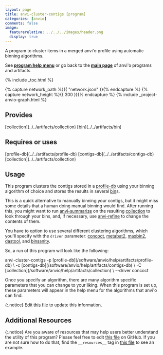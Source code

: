 ```yaml
---
layout: page
title: anvi-cluster-contigs [program]
categories: [anvio]
comments: false
image:
  featurerelative: ../../../images/header.png
  display: true
---
```


A program to cluster items in a merged anvi&#x27;o profile using automatic binning algorithms.

See **[program help menu](../../../vignette#anvi-cluster-contigs)** or go back to the **[main page](../../)** of anvi'o programs and artifacts.


{% include _toc.html %}
<div id="svg" class="subnetwork"></div>
{% capture network_path %}{{ "network.json" }}{% endcapture %}
{% capture network_height %}{{ 300 }}{% endcapture %}
{% include _project-anvio-graph.html %}


## Provides

<p style="text-align: left" markdown="1"><span class="artifact-p">[collection](../../artifacts/collection)</span> <span class="artifact-p">[bin](../../artifacts/bin)</span></p>

## Requires or uses

<p style="text-align: left" markdown="1"><span class="artifact-r">[profile-db](../../artifacts/profile-db)</span> <span class="artifact-r">[contigs-db](../../artifacts/contigs-db)</span> <span class="artifact-r">[collection](../../artifacts/collection)</span></p>

## Usage


This program clusters the contigs stored in a <span class="artifact-n">[profile-db](/software/anvio/help/artifacts/profile-db)</span> using your binning algorithm of choice and stores the results in several <span class="artifact-n">[bin](/software/anvio/help/artifacts/bin)</span>s. 

This is a quick alternative to manually binning your contigs, but it might miss some details that a human doing manual binning would find. After running this, you might want to run <span class="artifact-n">[anvi-summarize](/software/anvio/help/programs/anvi-summarize)</span> on the resulting <span class="artifact-n">[collection](/software/anvio/help/artifacts/collection)</span> to look through your bins, and, if necessary, use <span class="artifact-n">[anvi-refine](/software/anvio/help/programs/anvi-refine)</span> to change the contents of them. 

You have to option to use several different clustering algorithms, which you'll specify with the `driver` parameter: [concoct](https://github.com/BinPro/CONCOCT/blob/develop/doc/source/index.rst), [metabat2](https://www.ncbi.nlm.nih.gov/pmc/articles/PMC6662567/), [maxbin2](https://academic.oup.com/bioinformatics/article/32/4/605/1744462), [dastool](https://github.com/cmks/DAS_Tool), and [binsanity](https://www.ncbi.nlm.nih.gov/pmc/articles/PMC5345454/). 

So, a run of this program will look like the following:

<div class="codeblock" markdown="1">
anvi&#45;cluster&#45;contigs &#45;p <span class="artifact&#45;n">[profile&#45;db](/software/anvio/help/artifacts/profile&#45;db)</span> \
                     &#45;c <span class="artifact&#45;n">[contigs&#45;db](/software/anvio/help/artifacts/contigs&#45;db)</span> \ 
                     &#45;C <span class="artifact&#45;n">[collection](/software/anvio/help/artifacts/collection)</span> \ 
                     &#45;&#45;driver concoct
</div>

Once you specify an algorithm, there are many algorithm specific parameters that you can change to your liking. When this program is set up, these parameters will appear in the help menu for the algorithms that anvi'o can find. 


{:.notice}
Edit [this file](https://github.com/merenlab/anvio/tree/master/anvio/docs/programs/anvi-cluster-contigs.md) to update this information.


## Additional Resources



{:.notice}
Are you aware of resources that may help users better understand the utility of this program? Please feel free to edit [this file](https://github.com/merenlab/anvio/tree/master/bin/anvi-cluster-contigs) on GitHub. If you are not sure how to do that, find the `__resources__` tag in [this file](https://github.com/merenlab/anvio/blob/master/bin/anvi-interactive) to see an example.

